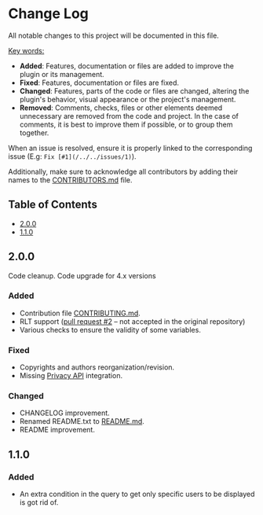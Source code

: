 # Change Log

All notable changes to this project will be documented in this file.

<u>Key words:</u>
- **Added**: Features, documentation or files are added to improve the plugin or its management.
- **Fixed**: Features, documentation or files are fixed.
- **Changed**: Features, parts of the code or files are changed, altering the plugin's behavior, visual appearance or the project's management.
- **Removed**: Comments, checks, files or other elements deemed unnecessary are removed from the code and project. In the case of comments, it is best to improve them if possible, or to group them together.

When an issue is resolved, ensure it is properly linked to the corresponding issue (E.g: `Fix [#1](/../../issues/1)`).

Additionally, make sure to acknowledge all contributors by adding their names to the [CONTRIBUTORS.md](CONTRIBUTORS.md) file.

## Table of Contents

- [2.0.0](#2.0.0)
- [1.1.0](#1.1.0)

## 2.0.0

Code cleanup.
Code upgrade for 4.x versions

### Added

- Contribution file [CONTRIBUTING.md](CONTRIBUTING.md).
- RLT support ([pull request #2](https://github.com/deepali08/moodle-local_mulitple_enrollments/pull/2) – not accepted in the original repository)
- Various checks to ensure the validity of some variables.

### Fixed

- Copyrights and authors reorganization/revision.
- Missing [Privacy API](https://moodledev.io/docs/apis/subsystems/privacy) integration.

### Changed

- CHANGELOG improvement.
- Renamed README.txt to [README.md](README.md).
- README improvement.

## 1.1.0

### Added

- An extra condition in the query to get only specific users to be displayed is got rid of.